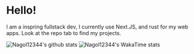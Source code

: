 # Hello!

I am a inspring fullstack dev, I currently use Next.JS, and rust for my web apps. 
Look at the repo tab to find my projects.

![Nagol12344's github stats](https://github-readme-stats.vercel.app/api?username=Nagol12344&theme=tokyonight&show_icons=true)
![Nagol12344's WakaTime stats](https://github-readme-stats.vercel.app/api/wakatime?username=Nagol12344&api_domain=wakapi.dev&theme=tokyonight&show_icons=true)
